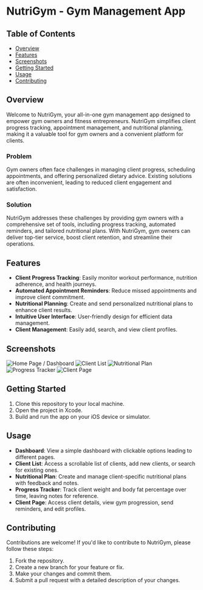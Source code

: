 # NutriGym - Gym Management App

## Table of Contents
- [Overview](#overview)
- [Features](#features)
- [Screenshots](#screenshots)
- [Getting Started](#getting-started)
- [Usage](#usage)
- [Contributing](#contributing)

## Overview

Welcome to NutriGym, your all-in-one gym management app designed to empower gym owners and fitness entrepreneurs. NutriGym simplifies client progress tracking, appointment management, and nutritional planning, making it a valuable tool for gym owners and a convenient platform for clients.

### Problem

Gym owners often face challenges in managing client progress, scheduling appointments, and offering personalized dietary advice. Existing solutions are often inconvenient, leading to reduced client engagement and satisfaction.

### Solution

NutriGym addresses these challenges by providing gym owners with a comprehensive set of tools, including progress tracking, automated reminders, and tailored nutritional plans. With NutriGym, gym owners can deliver top-tier service, boost client retention, and streamline their operations.

## Features

- **Client Progress Tracking**: Easily monitor workout performance, nutrition adherence, and health journeys.
- **Automated Appointment Reminders**: Reduce missed appointments and improve client commitment.
- **Nutritional Planning**: Create and send personalized nutritional plans to enhance client results.
- **Intuitive User Interface**: User-friendly design for efficient data management.
- **Client Management**: Easily add, search, and view client profiles.

## Screenshots

![Home Page / Dashboard](/path/to/screenshot1.png)
![Client List](/path/to/screenshot2.png)
![Nutritional Plan](/path/to/screenshot3.png)
![Progress Tracker](/path/to/screenshot4.png)
![Client Page](/path/to/screenshot5.png)

## Getting Started

1. Clone this repository to your local machine.
2. Open the project in Xcode.
3. Build and run the app on your iOS device or simulator.

## Usage

- **Dashboard**: View a simple dashboard with clickable options leading to different pages.
- **Client List**: Access a scrollable list of clients, add new clients, or search for existing ones.
- **Nutritional Plan**: Create and manage client-specific nutritional plans with feedback and notes.
- **Progress Tracker**: Track client weight and body fat percentage over time, leaving notes for reference.
- **Client Page**: Access client details, view gym progression, send reminders, and edit profiles.

## Contributing

Contributions are welcome! If you'd like to contribute to NutriGym, please follow these steps:

1. Fork the repository.
2. Create a new branch for your feature or fix.
3. Make your changes and commit them.
4. Submit a pull request with a detailed description of your changes.
